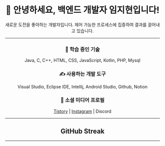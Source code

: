 <div align="center">
  <h1>👋 안녕하세요, 백엔드 개발자 임지현입니다!</h1>
  <p>새로운 도전을 좋아하는 개발자입니다. 제어 가능한 프로세스에 집중하여 결과를 끌어내고 있습니다.</p>
</div>

<hr>

<div align="center">
<h3>🌱 학습 중인 기술</h3>
<p>Java, C, C++, HTML, CSS, JavaScript, Kotlin, PHP, Mysql</p>

<h3>✍ 사용하는 개발 도구</h3>
<p>Visual Studio, Eclipse IDE, Intellij, Android Studio, Github, Notion</p>

<h3>💫 소셜 미디어 프로필</h3>
<p>
  <a href="https://rei050r.tistory.com/">Tistory</a> |
  <a href="https://www.instagram.com/rei050r/">Instagram</a> |
  Discord
</p>
</div>
<hr>

<div align="center">
  <h2>GitHub Streak</h2>
  <!-- 추가 내용 -->
</div>

<hr>

